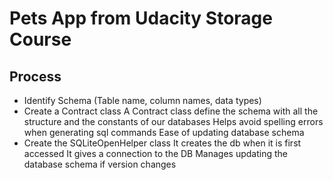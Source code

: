 # Pets App from Udacity Storage Course

## Process
-   Identify Schema (Table name, column names, data types)
-   Create a Contract class
A Contract class define the schema with all the structure and the constants of our databases
Helps avoid spelling errors when generating sql commands
Ease of updating database schema
-   Create the SQLiteOpenHelper class
It creates the db when it is first accessed
It gives a connection to the DB
Manages updating the database schema if version changes